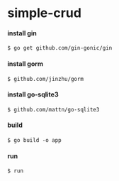 # simple-crud

#### install gin  
`$ go get github.com/gin-gonic/gin`  
  
#### install gorm  
`$ github.com/jinzhu/gorm`  
  
#### install go-sqlite3  
`$ github.com/mattn/go-sqlite3`

#### build  
`$ go build -o app`

#### run  
`$ run`
